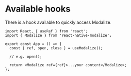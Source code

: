 # Available hooks

There is a hook available to quickly access Modalize.

```tsx
import React, { useRef } from 'react';
import { Modalize } from 'react-native-modalize';

export const App = () => {
  const { ref, open, close } = useModalize();

  // e.g. open();

  return <Modalize ref={ref}>...your content</Modalize>;
};
```
